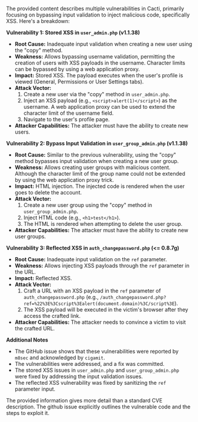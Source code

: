 The provided content describes multiple vulnerabilities in Cacti, primarily focusing on bypassing input validation to inject malicious code, specifically XSS. Here's a breakdown:

**Vulnerability 1: Stored XSS in `user_admin.php` (v1.1.38)**
*   **Root Cause:** Inadequate input validation when creating a new user using the "copy" method.
*   **Weakness:** Allows bypassing username validation, permitting the creation of users with XSS payloads in the username. Character limits can be bypassed by using a web application proxy.
*  **Impact:** Stored XSS. The payload executes when the user's profile is viewed (General, Permissions or User Settings tabs).
*   **Attack Vector:**
    1.  Create a new user via the "copy" method in `user_admin.php`.
    2.  Inject an XSS payload (e.g., `<script>alert(1)</script>`) as the username. A web application proxy can be used to extend the character limit of the username field.
    3.  Navigate to the user's profile page.
*   **Attacker Capabilities:** The attacker must have the ability to create new users.

**Vulnerability 2: Bypass Input Validation in `user_group_admin.php` (v1.1.38)**
*   **Root Cause:** Similar to the previous vulnerability, using the "copy" method bypasses input validation when creating a new user group.
*   **Weakness:** Allows creating user groups with malicious content. Although the character limit of the group name could not be extended by using the web application proxy trick.
*   **Impact:** HTML injection. The injected code is rendered when the user goes to delete the account.
*   **Attack Vector:**
    1.  Create a new user group using the "copy" method in `user_group_admin.php`.
    2. Inject HTML code (e.g., `<h1>test</h1>`).
    3. The HTML is rendered when attempting to delete the user group.
*   **Attacker Capabilities:** The attacker must have the ability to create new user groups.

**Vulnerability 3: Reflected XSS in `auth_changepassword.php` (<= 0.8.7g)**
*   **Root Cause:** Inadequate input validation on the `ref` parameter.
*   **Weakness:** Allows injecting XSS payloads through the `ref` parameter in the URL.
*   **Impact:** Reflected XSS.
*   **Attack Vector:**
    1.  Craft a URL with an XSS payload in the `ref` parameter of `auth_changepassword.php`
        (e.g., `/auth_changepassword.php?ref=%22%3E%3Cscript%3Ealert(document.domain)%3C/script%3E`).
    2.  The XSS payload will be executed in the victim's browser after they access the crafted link.
*   **Attacker Capabilities:** The attacker needs to convince a victim to visit the crafted URL.

**Additional Notes**

* The GitHub issue shows that these vulnerabilities were reported by `m8sec` and acknowledged by `cigamit`.
* The vulnerabilities were addressed, and a fix was committed.
* The stored XSS issues in `user_admin.php` and `user_group_admin.php` were fixed by addressing the input validation issues.
* The reflected XSS vulnerability was fixed by sanitizing the `ref` parameter input.

The provided information gives more detail than a standard CVE description. The github issue explicitly outlines the vulnerable code and the steps to exploit it.